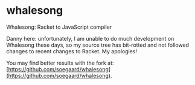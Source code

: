 whalesong
=========

Whalesong: Racket to JavaScript compiler

Danny here: unfortunately, I am unable to do much development on
Whalesong these days, so my source tree has bit-rotted and not
followed changes to recent changes to Racket.  My apologies!

You may find better results with the fork at:
[https://github.com/soegaard/whalesong](https://github.com/soegaard/whalesong).
